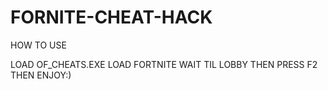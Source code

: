 # FORNITE-CHEAT-HACK
HOW TO USE


LOAD OF_CHEATS.EXE
LOAD FORTNITE 
WAIT TIL LOBBY THEN PRESS F2
THEN ENJOY:)
